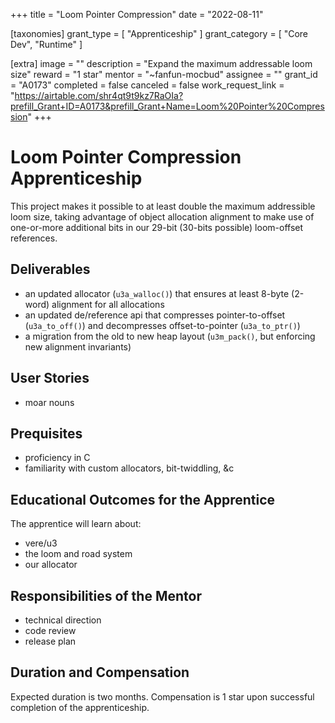 +++
title = "Loom Pointer Compression" 
date = "2022-08-11"

[taxonomies]
grant_type = [ "Apprenticeship" ]
grant_category = [ "Core Dev", "Runtime" ]

[extra]
image = ""
description = "Expand the maximum addressable loom size"
reward = "1 star"
mentor = "~fanfun-mocbud"
assignee = ""
grant_id = "A0173"
completed = false
canceled = false
work_request_link = "https://airtable.com/shr4qt9t9kz7RaOIa?prefill_Grant+ID=A0173&prefill_Grant+Name=Loom%20Pointer%20Compression"
+++

# Loom Pointer Compression Apprenticeship

This project makes it possible to at least double the maximum addressible loom size, taking advantage of object allocation alignment to make use of one-or-more additional bits in our 29-bit (30-bits possible) loom-offset references.

## Deliverables

- an updated allocator (`u3a_walloc()`) that ensures at least 8-byte (2-word) alignment for all allocations
- an updated de/reference api that compresses pointer-to-offset (`u3a_to_off()`) and decompresses offset-to-pointer (`u3a_to_ptr()`)
- a migration from the old to new heap layout (`u3m_pack()`, but enforcing new alignment invariants)

## User Stories

- moar nouns

## Prequisites

- proficiency in C
- familiarity with custom allocators, bit-twiddling, &c

## Educational Outcomes for the Apprentice

The apprentice will learn about:

- vere/u3
- the loom and road system
- our allocator

## Responsibilities of the Mentor

- technical direction
- code review
- release plan

## Duration and Compensation

Expected duration is two months. Compensation is 1 star upon successful completion of the apprenticeship.
